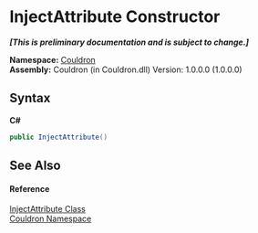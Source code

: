 # InjectAttribute Constructor 
 _**\[This is preliminary documentation and is subject to change.\]**_

**Namespace:**&nbsp;<a href="N_Couldron">Couldron</a><br />**Assembly:**&nbsp;Couldron (in Couldron.dll) Version: 1.0.0.0 (1.0.0.0)

## Syntax

**C#**<br />
``` C#
public InjectAttribute()
```


## See Also


#### Reference
<a href="T_Couldron_InjectAttribute">InjectAttribute Class</a><br /><a href="N_Couldron">Couldron Namespace</a><br />